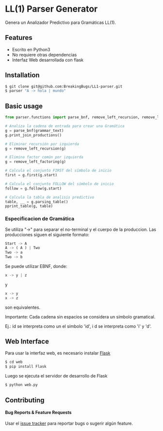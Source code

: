 # LL(1) Parser Generator

Genera un Analizador Predictivo para Gramáticas LL(1).

## Features

- Escrito en Python3
- No requiere otras dependencias
- Interfaz Web desarrollada con flask

## Installation

```bash
$ git clone git@github.com:BreakingBugs/LL1-parser.git
$ parser "A -> hola | mundo"
```


## Basic usage
```python
from parser.functions import parse_bnf, remove_left_recursion, remove_left_factoring, pprint_table

# Analiza la cadena de entrada para crear una Gramática
g = parse_bnf(grammar_text) 
g.print_join_productions()

# Eliminar recursión por izquierda
g = remove_left_recursion(g)

# Elimina factor común por izquierda
g = remove_left_factoring(g) 

# Calcula el conjunto FIRST del símbolo de inicio
first = g.first(g.start)

# Calcula el conjunto FOLLOW del símbolo de inicio
follow = g.follow(g.start)

# Calcula la tabla de analisis predictivo
table, __ = g.parsing_table()
pprint_table(g, table)
```

### Especificacion de Gramática

Se utiliza "->" para separar el no-terminal y el cuerpo de la produccion.
Las producciones siguen el siguiente formato:

```python
Start -> A
A -> ( A ) | Two
Two -> a
Two -> b
```

Se puede utilizar EBNF, donde:
```python
x -> y | z
```

y

```python
x -> y
x -> z
```
son equivalentes.

Importante: Cada cadena sin espacios se considera un símbolo gramatical.

Ej.: id se interpreta como un el símbolo 'id', i d se interpreta como 'i' y 'd'.

## Web Interface
Para usar la interfaz web, es necesario instalar [Flask](http://flask.pocoo.org/)
```bash
$ cd web
$ pip install Flask
```

Luego se ejecuta el servidor de desarrollo de Flask
```bash
$ python web.py
```

## Contributing

#### Bug Reports & Feature Requests

Usar el [issue tracker](https://github.com/karan/joe/issues) para reportar bugs o sugerir algún feature.
